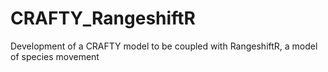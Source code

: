 # CRAFTY_RangeshiftR
Development of a CRAFTY model to be coupled with RangeshiftR, a model of species movement
